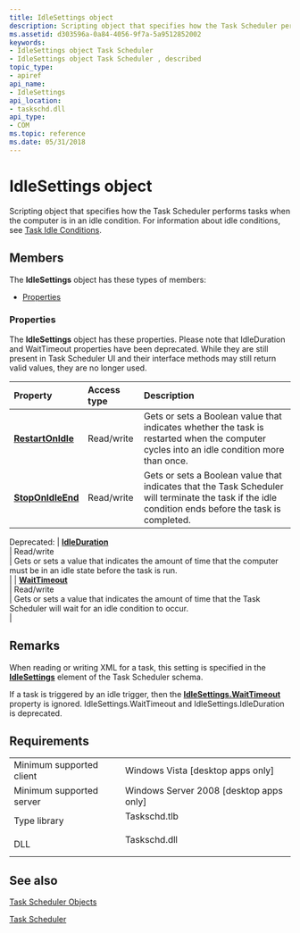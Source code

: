 ```yaml
---
title: IdleSettings object
description: Scripting object that specifies how the Task Scheduler performs tasks when the computer is in an idle condition.
ms.assetid: d303596a-0a84-4056-9f7a-5a9512852002
keywords:
- IdleSettings object Task Scheduler
- IdleSettings object Task Scheduler , described
topic_type:
- apiref
api_name:
- IdleSettings
api_location:
- taskschd.dll
api_type:
- COM
ms.topic: reference
ms.date: 05/31/2018
---
```


# IdleSettings object

Scripting object that specifies how the Task Scheduler performs tasks when the computer is in an idle condition. For information about idle conditions, see [Task Idle Conditions](task-idle-conditions.md).

## Members

The **IdleSettings** object has these types of members:

-   [Properties](#properties)

### Properties

The **IdleSettings** object has these properties. 
Please note that IdleDuration and WaitTimeout properties have been deprecated. While they are still present in Task Scheduler UI and their interface methods may still return valid values, they are no longer used.




| Property                                                       | Access type           | Description                                                                                                                                                     |
|:---------------------------------------------------------------|:----------------------|:----------------------------------------------------------------------------------------------------------------------------------------------------------------|
| [**RestartOnIdle**](idlesettings-restartonidle.md)<br/> | Read/write<br/> | Gets or sets a Boolean value that indicates whether the task is restarted when the computer cycles into an idle condition more than once.<br/>            |
| [**StopOnIdleEnd**](idlesettings-stoponidleend.md)<br/> | Read/write<br/> | Gets or sets a Boolean value that indicates that the Task Scheduler will terminate the task if the idle condition ends before the task is completed.<br/> |
Deprecated:
| [**IdleDuration**](idlesettings-idleduration.md)<br/>   | Read/write<br/> | Gets or sets a value that indicates the amount of time that the computer must be in an idle state before the task is run.<br/>                            |
| [**WaitTimeout**](idlesettings-waittimeout.md)<br/>     | Read/write<br/> | Gets or sets a value that indicates the amount of time that the Task Scheduler will wait for an idle condition to occur.<br/>                             |



 

## Remarks

When reading or writing XML for a task, this setting is specified in the [**IdleSettings**](taskschedulerschema-idlesettings-settingstype-element.md) element of the Task Scheduler schema.

If a task is triggered by an idle trigger, then the [**IdleSettings.WaitTimeout**](idlesettings-waittimeout.md) property is ignored.
IdleSettings.WaitTimeout and IdleSettings.IdleDuration is deprecated.

## Requirements



|                                     |                                                                                         |
|-------------------------------------|-----------------------------------------------------------------------------------------|
| Minimum supported client<br/> | Windows Vista \[desktop apps only\]<br/>                                          |
| Minimum supported server<br/> | Windows Server 2008 \[desktop apps only\]<br/>                                    |
| Type library<br/>             | <dl> <dt>Taskschd.tlb</dt> </dl> |
| DLL<br/>                      | <dl> <dt>Taskschd.dll</dt> </dl> |



## See also

<dl> <dt>

[Task Scheduler Objects](task-scheduler-objects.md)
</dt> <dt>

[Task Scheduler](task-scheduler-start-page.md)
</dt> </dl>

 

 





